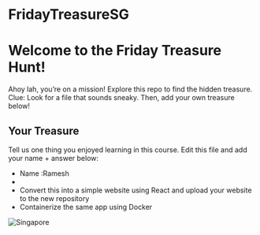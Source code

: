 # FridayTreasureSG
# Welcome to the Friday Treasure Hunt!
Ahoy lah, you’re on a mission! Explore this repo to find the hidden treasure. 
Clue: Look for a file that sounds sneaky. Then, add your own treasure below!

## Your Treasure
Tell us one thing you enjoyed learning in this course. Edit this file and add your name + answer below:
- Name :Ramesh
-  
- Convert this into a simple website using React and upload your website to the new repository
- Containerize the same app using Docker

![Singapore](sg-pic.jpg)

